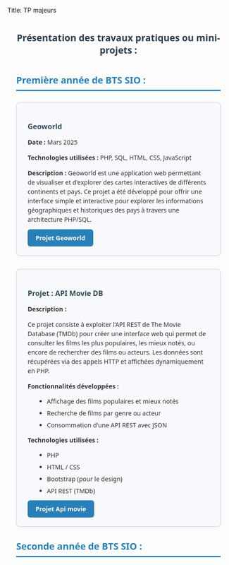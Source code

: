 Title: TP majeurs

<section id="presentation-travaux">
  <h1>Présentation des travaux pratiques ou mini-projets :</h1>

  <h2>Première année de BTS SIO :</h2>

  <div class="project">
    <h3>Geoworld</h3>
    <p><strong>Date :</strong> Mars 2025</p>
    <p><strong>Technologies utilisées :</strong> PHP, SQL, HTML, CSS, JavaScript</p>
    <p><strong>Description :</strong> Geoworld est une application web permettant de visualiser et d'explorer des cartes interactives de différents continents et pays. Ce projet a été développé pour offrir une interface simple et interactive pour explorer les informations géographiques et historiques des pays à travers une architecture PHP/SQL.</p>
    <a href="https://github.com/Josue4231/geoworld" class="btn-project" target="_blank" >Projet Geoworld</a>
  </div>

  <div class="project">
    <h3>Projet : API Movie DB</h3>
    <p><strong>Description :</strong></p>
    <p>Ce projet consiste à exploiter l’API REST de The Movie Database (TMDb) pour créer une interface web qui permet de consulter les films les plus populaires, les mieux notés, ou encore de rechercher des films ou acteurs. Les données sont récupérées via des appels HTTP et affichées dynamiquement en PHP.</p>
    <p><strong>Fonctionnalités développées :</strong></p>
    <ul>
      <li>Affichage des films populaires et mieux notés</li>
      <li>Recherche de films par genre ou acteur</li>
      <li>Consommation d'une API REST avec JSON</li>
    </ul>
    <p><strong>Technologies utilisées :</strong></p>
    <ul>
      <li>PHP</li>
      <li>HTML / CSS</li>
      <li>Bootstrap (pour le design)</li>
      <li>API REST (TMDb)</li>
    </ul>
     <a href="https://github.com/Josue4231/Projet-API-Movie-DB" class="btn-project" target="_blank">Projet 
     Api movie</a>
  </div>

  <h2>Seconde année de BTS SIO :</h2>
</section>

<style>
#presentation-travaux {
  max-width: 900px;
  margin: 40px auto;
  font-family: 'Segoe UI', Tahoma, Geneva, Verdana, sans-serif;
  color: #333;
  padding: 0 20px;
}

h1 {
  text-align: center;
  color: #2c3e50;
  margin-bottom: 40px;
}

h2 {
  color: #2980b9;
  border-bottom: 3px solid #2980b9;
  padding-bottom: 8px;
  margin-bottom: 25px;
}

.project {
  background: #f7f9fc;
  border: 1.5px solid #cbd6e3;
  border-radius: 8px;
  padding: 20px 25px;
  margin-bottom: 30px;
  box-shadow: 1px 2px 8px rgba(0,0,0,0.05);
}

.project h3 {
  color: #34495e;
  margin-bottom: 12px;
}

.project p {
  margin-bottom: 12px;
  line-height: 1.5;
}

.project ul {
  margin-left: 20px;
  margin-bottom: 12px;
}

.project ul li {
  margin-bottom: 8px;
}

.btn-project {
  display: inline-block;
  padding: 10px 18px;
  background-color: #2980b9;
  color: white;
  text-decoration: none;
  font-weight: 600;
  border-radius: 6px;
  transition: background-color 0.3s ease;
}

.btn-project:hover {
  background-color: #000000ff;
  transition:all 3 s;
  color:white; 
}
</style>

